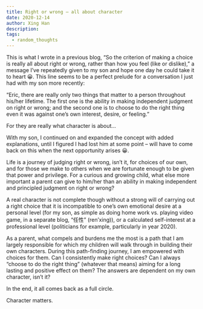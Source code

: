 ```yaml
---
title: Right or wrong – all about character
date: 2020-12-14
author: Xing Han
description: 
tags:
  - random_thoughts
---
```




This is what I wrote in a previous blog, “So the criterion of making a choice is really all about right or wrong, rather than how you feel (like or dislike),” a message I’ve repeatedly given to my son and hope one day he could take it to heart 😀. This line seems to be a perfect prelude for a conversation I just had with my son more recently:

“Eric, there are really only two things that matter to a person throughout his/her lifetime. The first one is the ability in making independent judgment on right or wrong; and the second one is to choose to do the right thing even it was against one’s own interest, desire, or feeling.”

For they are really what character is about…

With my son, I continued on and expanded the concept with added explanations, until I figured I had lost him at some point – will have to come back on this when the next opportunity arises 😀.

Life is a journey of judging right or wrong, isn’t it, for choices of our own, and for those we make to others when we are fortunate enough to be given that power and privilege. For a curious and growing child, what else more important a parent can give to him/her than an ability in making independent and principled judgment on right or wrong?

A real character is not complete though without a strong will of carrying out a right choice that it is incompatible to one’s own emotional desire at a personal level (for my son, as simple as doing home work vs. playing video game, in a separate blog, “任性” (ren’xing)), or a calculated self-interest at a professional level (politicians for example, particularly in year 2020).

As a parent, what compels and burdens me the most is a path that I am largely responsible for which my children will walk through in building their own characters. During this path-finding journey, I am empowered with choices for them. Can I consistently make right choices? Can I always “choose to do the right thing” (whatever that means) aiming for a long lasting and positive effect on them? The answers are dependent on my own character, isn’t it?

In the end, it all comes back as a full circle.

Character matters.

